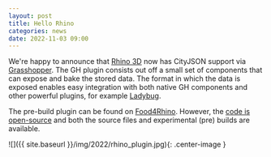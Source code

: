 ```yaml
---
layout: post
title: Hello Rhino
categories: news
date: 2022-11-03 09:00
---
```


We're happy to announce that [Rhino 3D](https://www.rhino3d.com/) now has CityJSON support via [Grasshopper](https://www.grasshopper3d.com/). 
The GH plugin consists out off a small set of components that can expose and bake the stored data. 
The format in which the data is exposed enables easy integration with both native GH components and other powerful plugins, for example [Ladybug](https://www.ladybug.tools/).

The pre-build plugin can be found on [Food4Rhino](https://www.food4rhino.com/en/app/rhino-cityjson).
However, the [code is open-source](https://github.com/cityjson/RhinoCityJSON) and both the source files and experimental (pre) builds are available. 

![]({{ site.baseurl }}/img/2022/rhino_plugin.jpg){: .center-image }

